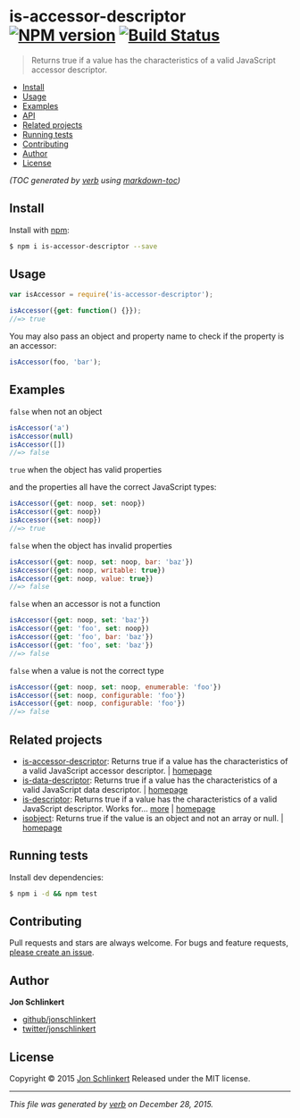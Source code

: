 # is-accessor-descriptor [![NPM version](https://img.shields.io/npm/v/is-accessor-descriptor.svg)](https://www.npmjs.com/package/is-accessor-descriptor) [![Build Status](https://img.shields.io/travis/jonschlinkert/is-accessor-descriptor.svg)](https://travis-ci.org/jonschlinkert/is-accessor-descriptor)

> Returns true if a value has the characteristics of a valid JavaScript accessor descriptor.

- [Install](#install)
- [Usage](#usage)
- [Examples](#examples)
- [API](#api)
- [Related projects](#related-projects)
- [Running tests](#running-tests)
- [Contributing](#contributing)
- [Author](#author)
- [License](#license)

_(TOC generated by [verb](https://github.com/verbose/verb) using [markdown-toc](https://github.com/jonschlinkert/markdown-toc))_

## Install

Install with [npm](https://www.npmjs.com/):

```sh
$ npm i is-accessor-descriptor --save
```

## Usage

```js
var isAccessor = require('is-accessor-descriptor');

isAccessor({get: function() {}});
//=> true
```

You may also pass an object and property name to check if the property is an accessor:

```js
isAccessor(foo, 'bar');
```

## Examples

`false` when not an object

```js
isAccessor('a')
isAccessor(null)
isAccessor([])
//=> false
```

`true` when the object has valid properties

and the properties all have the correct JavaScript types:

```js
isAccessor({get: noop, set: noop})
isAccessor({get: noop})
isAccessor({set: noop})
//=> true
```

`false` when the object has invalid properties

```js
isAccessor({get: noop, set: noop, bar: 'baz'})
isAccessor({get: noop, writable: true})
isAccessor({get: noop, value: true})
//=> false
```

`false` when an accessor is not a function

```js
isAccessor({get: noop, set: 'baz'})
isAccessor({get: 'foo', set: noop})
isAccessor({get: 'foo', bar: 'baz'})
isAccessor({get: 'foo', set: 'baz'})
//=> false
```

`false` when a value is not the correct type

```js
isAccessor({get: noop, set: noop, enumerable: 'foo'})
isAccessor({set: noop, configurable: 'foo'})
isAccessor({get: noop, configurable: 'foo'})
//=> false
```

## Related projects

* [is-accessor-descriptor](https://www.npmjs.com/package/is-accessor-descriptor): Returns true if a value has the characteristics of a valid JavaScript accessor descriptor. | [homepage](https://github.com/jonschlinkert/is-accessor-descriptor)
* [is-data-descriptor](https://www.npmjs.com/package/is-data-descriptor): Returns true if a value has the characteristics of a valid JavaScript data descriptor. | [homepage](https://github.com/jonschlinkert/is-data-descriptor)
* [is-descriptor](https://www.npmjs.com/package/is-descriptor): Returns true if a value has the characteristics of a valid JavaScript descriptor. Works for… [more](https://www.npmjs.com/package/is-descriptor) | [homepage](https://github.com/jonschlinkert/is-descriptor)
* [isobject](https://www.npmjs.com/package/isobject): Returns true if the value is an object and not an array or null. | [homepage](https://github.com/jonschlinkert/isobject)

## Running tests

Install dev dependencies:

```sh
$ npm i -d && npm test
```

## Contributing

Pull requests and stars are always welcome. For bugs and feature requests, [please create an issue](https://github.com/jonschlinkert/is-accessor-descriptor/issues/new).

## Author

**Jon Schlinkert**

* [github/jonschlinkert](https://github.com/jonschlinkert)
* [twitter/jonschlinkert](http://twitter.com/jonschlinkert)

## License

Copyright © 2015 [Jon Schlinkert](https://github.com/jonschlinkert)
Released under the MIT license.

***

_This file was generated by [verb](https://github.com/verbose/verb) on December 28, 2015._